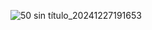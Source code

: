 ![50 sin título_20241227191653](https://github.com/user-attachments/assets/8d8adba7-6531-4dfd-8a83-f9691e9060d6)



